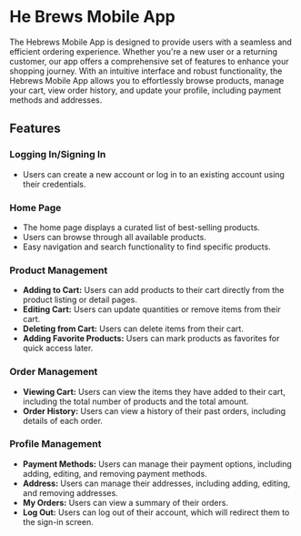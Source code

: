 # He Brews Mobile App

The Hebrews Mobile App is designed to provide users with a seamless and efficient ordering experience. Whether you're a new user or a returning customer, our app offers a comprehensive set of features to enhance your shopping journey. With an intuitive interface and robust functionality, the Hebrews Mobile App allows you to effortlessly browse products, manage your cart, view order history, and update your profile, including payment methods and addresses.

## Features

### Logging In/Signing In
- Users can create a new account or log in to an existing account using their credentials.

### Home Page
- The home page displays a curated list of best-selling products.
- Users can browse through all available products.
- Easy navigation and search functionality to find specific products.

### Product Management
- **Adding to Cart:** Users can add products to their cart directly from the product listing or detail pages.
- **Editing Cart:** Users can update quantities or remove items from their cart.
- **Deleting from Cart:** Users can delete items from their cart.
- **Adding Favorite Products:** Users can mark products as favorites for quick access later.

### Order Management
- **Viewing Cart:** Users can view the items they have added to their cart, including the total number of products and the total amount.
- **Order History:** Users can view a history of their past orders, including details of each order.

### Profile Management
- **Payment Methods:** Users can manage their payment options, including adding, editing, and removing payment methods.
- **Address:** Users can manage their addresses, including adding, editing, and removing addresses.
- **My Orders:** Users can view a summary of their orders.
- **Log Out:** Users can log out of their account, which will redirect them to the sign-in screen.



